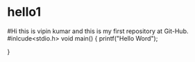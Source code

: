 # hello1
#Hi this is vipin kumar and this is my first repository at Git-Hub.
#inlcude<stdio.h>
void main()
{ printf("Hello Word");

}
